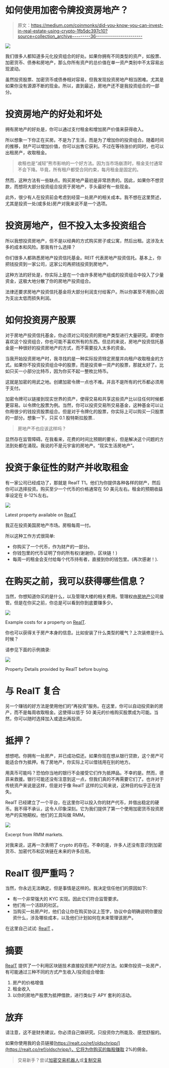 # 如何使用加密令牌投资房地产？

> 原文：<https://medium.com/coinmonks/did-you-know-you-can-invest-in-real-estate-using-crypto-1fb5dc397c10?source=collection_archive---------36----------------------->

![](img/c3b9b88cb8737f0e47adbaed7dd07332.png)

我们很多人都知道多元化投资组合的好处。如果你拥有不同类型的资产，如股票、加密货币、债券和房地产，那么你所有资产的总价值在单一资产类别中不太容易出现波动。

虽然投资股票、加密货币或债券相对容易，但我发现投资房地产相当困难。尤其是如果你没有源源不断的现金。所以，直到最近，房地产还不是我投资组合的一部分。

# 投资房地产的好处和坏处

拥有房地产的好处是，你可以通过支付租金和增加房产价值来获得收入。

所以想象一下你正在买房。不是为了生活，而是为了增加你的投资组合。随着时间的推移，财产可以增加价值，你可以出售它获利。不过在等待涨价的同时，也可以出租房产，收取租金。

> 收租也是“减轻”熊市影响的一个好方法。因为当市场崩溃时，租金支付通常不会下降。毕竟，所有租户都受合同约束，每月租金是固定的。

然而，这种方法有一些缺点。购买房地产最初是非常昂贵的。因此，如果你不想贷款，而想将大部分投资组合投资于房地产，手头最好有一些现金。

此外，很少有人在投资前会考虑到经营一处房产的相关成本。我不想在这里赘述，尤其是投资一处(或多处)房产对我来说不是一个选项。

# 投资房地产，但不投入太多投资组合

所以我想投资房地产，但不是以经典的方式购买房子或公寓，然后出租。这涉及太多的成本和风险。那我有什么选择？

你们很多人都熟悉房地产投资信托基金。REIT 代表房地产投资信托。基本上，你把钱投资到一家公司，这家公司再把钱投资到房地产。

这种方法的好处是，你实际上是在一个由许多房地产组成的投资组合中投入了少量资金，这极大地分散了你的房地产投资组合。

法律还要求房地产投资信托基金将大部分利润支付给客户。所以你甚至不用担心因为支出太低而损失利润。

# 如何投资房产股票

对于房地产投资信托基金，你必须对公司投资的房地产类型进行大量研究。即使你喜欢这个投资组合，你也可能不喜欢所有的东西。但总的来说，房地产投资信托基金是一种很好的投资房地产的方式，而不需要投入太多的资金。

当我开始投资房地产时，我寻找的是一种实际投资特定房屋并向租户收取租金的方式。如果你不投资投资组合中的股票，而是投资单一资产的股票，那就太好了。比如只买一小部分比特币，因为你买不起一整枚比特币。

这就是加密的用武之地。创建加密令牌一点也不难。并且不是所有的代币都必须用于支付。

加密令牌可以链接到现实世界的资产，使得交易和共享这些资产比以往任何时候都更容易。以令牌化股票为例。当然，你可以投资交易所交易基金，这种基金可以让你用很少的钱投资股票组合。但是对于令牌化的股票，你实际上可以购买一只股票的一部分。想象一下，只买 0.1 股特斯拉股票..

> 房地产不也应该这样吗？

显然存在监管障碍。在我看来，花费的时间比预期的要长，但是解决这个问题的方法到处都在涌现。我说的不是元宇宙的房地产。“现实生活房地产”。

# 投资于象征性的财产并收取租金

有一家公司已经成功了，那就是 RealT T1。他们为你提供各种各样的财产，然后你可以选择投资。购买至少一个代币的价格通常在 50 美元左右。租金的预期收益率设定在 8-12%左右。

![](img/f7e80624316f1ea7cc10381e101e23c3.png)

Latest property available on [RealT](https://realt.co/ref/oldschripp/)

我正在投资美国房地产市场。房租每周一付。

所以这种工作方式很简单:

*   你购买了一个代币，作为财产的一部分。
*   你钱包里的代币证明了你的所有权(谢谢你，区块链！)
*   每周一的租金会支付给每个代币持有者，直接到你的钱包里。(再次感谢！).

# 在购买之前，我可以获得哪些信息？

当然，你想知道你买的是什么，以及管理大楼的相关费用。管理权由[房地产](https://realt.co/ref/oldschripp/)公司接管。但是在你买之前，你总是可以看到你到底要赚多少。

![](img/07dacd2d80d5dbbb37dc47110a9fdda7.png)

Example costs for a property on [RealT](https://realt.co/ref/oldschripp/).

你也可以获得关于房产本身的信息。比如安装了什么类型的暖气？上次装修是什么时候？

请参见下面的示例摘录:

![](img/209772c7313d87733d8e11e668cb616d.png)

Property Details provided by RealT before buying.

# 与 RealT 复合

另一个赚钱的好方法是使用他们的“再投资”服务。在这里，你可以自动投资新的房产，而不是每周收取租金。这使得以低于 50 美元的价格购买股票成为可能。当然，你可以随时选择加入或退出再投资。

# 抵押？

想想吧。你拥有一处房产，并已成功偿还。如果你现在想从银行贷款，这个房产可能适合作为抵押。有了房地产，你实际上可以借钱用在别的地方。

用真币可能吗？恐怕你当地的银行不会接受它们作为抵押品。不幸的是。然而，德菲来救援。银行可能还没有注意到这一点，但我们真的不再需要它们了。也许对于传统资产来说是这样，但是对于像 RealT 这样的公司来说，这种目的似乎正在消失。

RealT 已经建立了一个平台，在这里你可以投入你的财产代币，并借出稳定的硬币。我不得不承认，这令人印象深刻。它为我们提供了第一个使用加密货币投资房地产的实物期权。他们的工具叫做 RMM。

![](img/5bf51e9063405ba0496541e283872507.png)

Excerpt from RMM markets.

对我来说，这再一次表明了 crypto 的存在。不幸的是，许多人还没有意识到加密货币、加密代币和区块链在未来的许多应用。

# RealT 很严重吗？

当然，你永远无法确定。但是事情是这样的。我决定信任他们的原因如下:

*   有一个非常强大的 KYC 实现。因此它们符合监管要求。
*   他们有一个活跃的社区。
*   当购买一处房产时，他们会让你在购买协议上签字，协议中会明确说明你要投资什么，涉及哪些成本，以及他们计划如何在未来管理该房产。

在这里自己试试: [RealT](https://realt.co/ref/oldschripp/) 。

# 摘要

[RealT](https://realt.co/ref/oldschripp/) 提供了一个利用区块链技术直接投资房产的好方法。如果你投资一处房产，有可能通过三种不同的方式产生收入/投资组合增值:

1.  房产的价格增值
2.  租金收入
3.  以你的房地产股票为抵押借款，进行类似于 APY 套利的活动。

# 放弃

请注意，这不是财务建议。你必须自己做研究。只投资你力所能及、感觉舒服的。

如果你使用我的会员链接[https://realt.co/ref/oldschripp/](https://realt.co/ref/oldschripp/)，它将为你购买的每股赚取 2%的佣金。

> 交易新手？尝试[加密交易机器人](/coinmonks/crypto-trading-bot-c2ffce8acb2a)或[复制交易](/coinmonks/top-10-crypto-copy-trading-platforms-for-beginners-d0c37c7d698c)